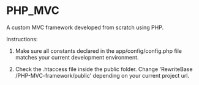 # PHP_MVC
A custom MVC framework developed from scratch using PHP. 

Instructions:

1. Make sure all constants declared in the app/config/config.php file matches your current development environment.

2. Check the .htaccess file inside the public folder. Change 'RewriteBase /PHP-MVC-framework/public' depending on your current project url.
